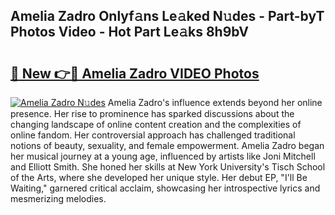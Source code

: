 ## Amelia Zadro Onlyf𝚊ns Le𝚊ked N𝚞des - Part-byT Photos Video - Hot Part Le𝚊ks 8h9bV

# <h2><a href="http://ac35329.deff.icu/?id=Amelia+Zadro">🔗 New 👉🔴 Amelia Zadro VIDEO Photos</a></h2>

[![Amelia Zadro N𝚞des](https://i.imgur.com/rIISA9y.gif)](http://ac35329.deff.icu/?id=Amelia+Zadro)
Amelia Zadro's influence extends beyond her online presence. Her rise to prominence has sparked discussions about the changing landscape of online content creation and the complexities of online fandom. Her controversial approach has challenged traditional notions of beauty, sexuality, and female empowerment. Amelia Zadro began her musical journey at a young age, influenced by artists like Joni Mitchell and Elliott Smith. She honed her skills at New York University's Tisch School of the Arts, where she developed her unique style. Her debut EP, "I'll Be Waiting," garnered critical acclaim, showcasing her introspective lyrics and mesmerizing melodies.
